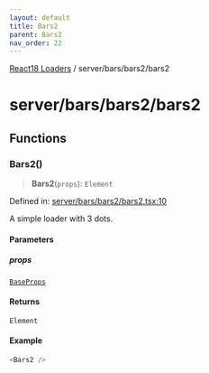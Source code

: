 ```yaml
---
layout: default
title: Bars2
parent: Bars2
nav_order: 22
---
```

[React18 Loaders](../../../index.md) / server/bars/bars2/bars2

# server/bars/bars2/bars2

## Functions

### Bars2()

> **Bars2**(`props`): `Element`

Defined in: [server/bars/bars2/bars2.tsx:10](https://github.com/react18-tools/turborepo-template/blob/75b385c901f1dcd5904eb3f4e38e0ae76e4f3a44/lib/src/server/bars/bars2/bars2.tsx#L10)

A simple loader with 3 dots.

#### Parameters

##### props

[`BaseProps`](../../common/base/base/index.md#baseprops)

#### Returns

`Element`

#### Example

```ts
<Bars2 />
```
